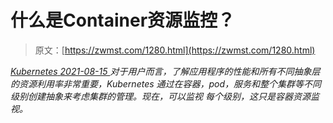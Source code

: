 <!--yml
category: 未分类
date: 0001-01-01 00:00:00
-->

# 什么是Container资源监控？

> 原文：[https://zwmst.com/1280.html](https://zwmst.com/1280.html)

   [ *Kubernetes* ](https://zwmst.com/kubernetes)*[ <time datetime="2021-08-15T10:55:55+08:00"> 2021-08-15 </time> ](https://zwmst.com/1280.html)  对于用户而言，了解应用程序的性能和所有不同抽象层的资源利用率非常重要，Kubernetes 通过在容器，pod，服务和整个集群等不同级别创建抽象来考虑集群的管理。现在，可以监视 每个级别，这只是容器资源监视。*